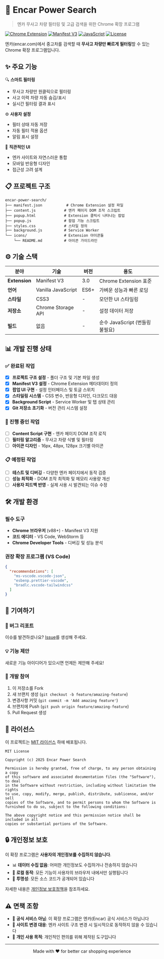 # 🚗 Encar Power Search

> 엔카 무사고 차량 필터링 및 고급 검색을 위한 Chrome 확장 프로그램

[![Chrome Extension](https://img.shields.io/badge/Chrome-Extension-blue?style=flat-square&logo=google-chrome)](https://chrome.google.com/webstore)
[![Manifest V3](https://img.shields.io/badge/Manifest-V3-green?style=flat-square)](https://developer.chrome.com/docs/extensions/mv3/)
[![JavaScript](https://img.shields.io/badge/JavaScript-Vanilla-yellow?style=flat-square&logo=javascript)](https://developer.mozilla.org/en-US/docs/Web/JavaScript)
[![License](https://img.shields.io/badge/License-MIT-red?style=flat-square)](LICENSE)

엔카(encar.com)에서 중고차를 검색할 때 **무사고 차량만 빠르게 필터링**할 수 있는 Chrome 확장 프로그램입니다.

## ✨ 주요 기능

🔍 **스마트 필터링**
- 무사고 차량만 원클릭으로 필터링
- 사고 이력 차량 자동 숨김/표시
- 실시간 필터링 결과 표시

⚙️ **사용자 설정**
- 필터 상태 자동 저장
- 자동 필터 적용 옵션
- 알림 표시 설정

🎨 **직관적인 UI**
- 엔카 사이트와 자연스러운 통합
- 모바일 반응형 디자인
- 접근성 고려 설계

## 📋 프로젝트 구조

```
encar-power-search/
├── manifest.json           # Chrome Extension 설정 파일
├── content.js             # 엔카 페이지 DOM 조작 스크립트
├── popup.html             # Extension 클릭시 나타나는 팝업
├── popup.js               # 팝업 기능 스크립트
├── styles.css             # 스타일 정의
├── background.js          # Service Worker
└── icons/                 # Extension 아이콘들
    └── README.md          # 아이콘 가이드라인
```


## ⚙️ 기술 스택

| 분야 | 기술 | 버전 | 용도 |
|------|------|------|------|
| **Extension** | Manifest V3 | 3.0 | Chrome Extension 표준 |
| **언어** | Vanilla JavaScript | ES6+ | 가벼운 성능과 빠른 로딩 |
| **스타일** | CSS3 | - | 모던한 UI 스타일링 |
| **저장소** | Chrome Storage API | - | 설정 데이터 저장 |
| **빌드** | 없음 | - | 순수 JavaScript (번들링 불필요) |

## 📊 개발 진행 상태

### ✅ 완료된 작업
- [x] **프로젝트 구조 설정** - 폴더 구조 및 기본 파일 생성
- [x] **Manifest V3 설정** - Chrome Extension 메타데이터 정의
- [x] **팝업 UI 구현** - 설정 인터페이스 및 토글 스위치
- [x] **스타일링 시스템** - CSS 변수, 반응형 디자인, 다크모드 대응
- [x] **Background Script** - Service Worker 및 탭 상태 관리
- [x] **Git 저장소 초기화** - 버전 관리 시스템 설정

### 🚧 진행 중인 작업
- [ ] **Content Script 구현** - 엔카 페이지 DOM 조작 로직
- [ ] **필터링 알고리즘** - 무사고 차량 식별 및 필터링
- [ ] **아이콘 디자인** - 16px, 48px, 128px 크기별 아이콘

### 📋 예정된 작업
- [ ] **테스트 및 디버깅** - 다양한 엔카 페이지에서 동작 검증
- [ ] **성능 최적화** - DOM 조작 최적화 및 메모리 사용량 개선
- [ ] **사용자 피드백 반영** - 실제 사용 시 발견되는 이슈 수정

## 🛠️ 개발 환경

### 필수 도구
- **Chrome 브라우저** (v88+) - Manifest V3 지원
- **코드 에디터** - VS Code, WebStorm 등
- **Chrome Developer Tools** - 디버깅 및 성능 분석

### 권장 확장 프로그램 (VS Code)
```json
{
  "recommendations": [
    "ms-vscode.vscode-json",
    "esbenp.prettier-vscode",
    "bradlc.vscode-tailwindcss"
  ]
}
```

## 🤝 기여하기

### 🐛 버그 리포트
이슈를 발견하셨나요? [Issue](https://github.com/Jonny-Cho/encar-power-search/issues)를 생성해 주세요.

### 💡 기능 제안
새로운 기능 아이디어가 있으시면 언제든 제안해 주세요!

### 🔧 개발 참여
1. 이 저장소를 Fork
2. 새 브랜치 생성 (`git checkout -b feature/amazing-feature`)
3. 변경사항 커밋 (`git commit -m 'Add amazing feature'`)
4. 브랜치에 Push (`git push origin feature/amazing-feature`)
5. Pull Request 생성

## 📄 라이선스

이 프로젝트는 [MIT 라이선스](LICENSE) 하에 배포됩니다.

```
MIT License

Copyright (c) 2025 Encar Power Search

Permission is hereby granted, free of charge, to any person obtaining a copy
of this software and associated documentation files (the "Software"), to deal
in the Software without restriction, including without limitation the rights
to use, copy, modify, merge, publish, distribute, sublicense, and/or sell
copies of the Software, and to permit persons to whom the Software is
furnished to do so, subject to the following conditions:

The above copyright notice and this permission notice shall be included in all
copies or substantial portions of the Software.
```

## 🔒 개인정보 보호

이 확장 프로그램은 **사용자의 개인정보를 수집하지 않습니다**.
- 📊 **데이터 수집 없음**: 어떠한 개인정보도 수집하거나 전송하지 않습니다
- 🔐 **로컬 동작**: 모든 기능이 사용자의 브라우저 내에서만 실행됩니다
- 📖 **투명성**: 모든 소스 코드가 공개되어 있습니다

자세한 내용은 [개인정보 보호정책](PRIVACY.md)을 참조하세요.

## ⚠️ 면책 조항

- 🏢 **공식 서비스 아님**: 이 확장 프로그램은 엔카(Encar) 공식 서비스가 아닙니다
- 🔄 **사이트 변경 대응**: 엔카 사이트 구조 변경 시 일시적으로 동작하지 않을 수 있습니다
- 👤 **개인 사용 목적**: 개인적인 편의를 위해 제작된 도구입니다

---

<p align="center">
  Made with ❤️ for better car shopping experience
</p>